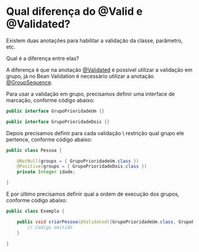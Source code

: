 # Qual diferença do @Valid e @Validated?

Existem duas anotações para habilitar a validação da classe, parâmetro, etc.

Qual é a diferença entre elas?

A diferença é que na anotação [@Validated](https://docs.spring.io/spring/docs/current/javadoc-api/org/springframework/validation/annotation/Validated.html) 
é possível utilizar a validação em grupo, já no Bean Validation é necessário utilizar a anotação [@GroupSequence](https://docs.oracle.com/javaee/7/api/javax/validation/GroupSequence.html).

Para usar a validação em grupo, precisamos definir uma interface de marcação, conforme código abaixo:

```java
public interface GrupoPrioridadeUm {}

public interface GrupoPrioridadeDois {}
```

Depois precisamos definir para cada validação \ restrição qual grupo ele pertence, conforme código abaixo:

```java
public class Pessoa {

    @NotNull(groups = { GrupoPrioridadeUm.class })
    @Positive(groups = { GrupoPrioridadeDois.class })
    private Integer idade;

}
```

E por último precisamos definir qual a ordem de execução dos grupos, conforme código abaixo:

```java
public class Exemplo {

    public void criarPessoa(@Validated({GrupoPrioridadeUm.class, GrupoPrioridadeDois.class}) Pessoa pessoa) {
        // Código omitido
    }

}
```